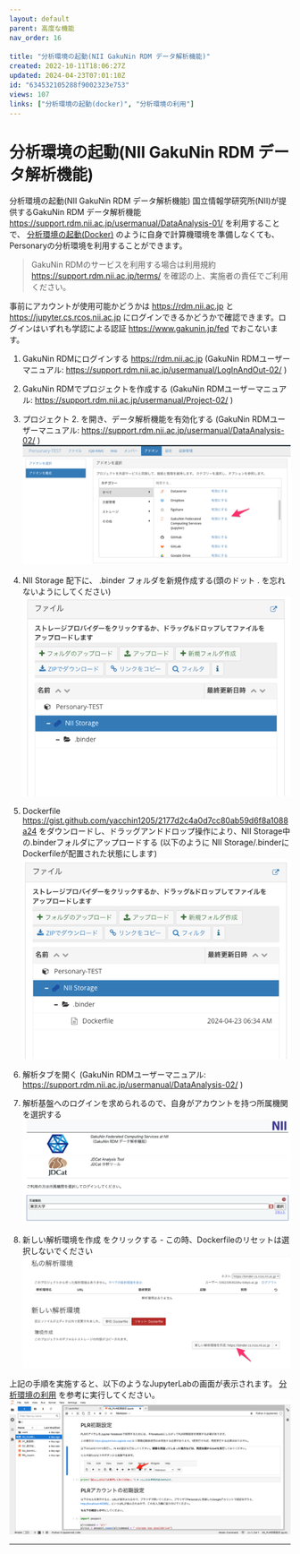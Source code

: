```yaml
---
layout: default
parent: 高度な機能
nav_order: 16

title: "分析環境の起動(NII GakuNin RDM データ解析機能)"
created: 2022-10-11T18:06:27Z
updated: 2024-04-23T07:01:10Z
id: "634532105288f9002323e753"
views: 107
links: ["分析環境の起動(docker)", "分析環境の利用"]
---
```


# 分析環境の起動(NII GakuNin RDM データ解析機能)

分析環境の起動(NII GakuNin RDM データ解析機能)
国立情報学研究所(NII)が提供するGakuNin RDM データ解析機能 <https://support.rdm.nii.ac.jp/usermanual/DataAnalysis-01/> を利用することで、 [分析環境の起動(Docker)](分析環境の起動(Docker)/) のように自身で計算機環境を準備しなくても、Personaryの分析環境を利用することができます。

> GakuNin RDMのサービスを利用する場合は利用規約 https://support.rdm.nii.ac.jp/terms/ を確認の上、実施者の責任でご利用ください。

事前にアカウントが使用可能かどうかは <https://rdm.nii.ac.jp> と <https://jupyter.cs.rcos.nii.ac.jp> にログインできるかどうかで確認できます。ログインはいずれも学認による認証 <https://www.gakunin.jp/fed> でおこないます。

1. GakuNin RDMにログインする <https://rdm.nii.ac.jp>  (GakuNin RDMユーザーマニュアル: <https://support.rdm.nii.ac.jp/usermanual/LogInAndOut-02/> )
2. GakuNin RDMでプロジェクトを作成する (GakuNin RDMユーザーマニュアル: <https://support.rdm.nii.ac.jp/usermanual/Project-02/> )
3. プロジェクト 2. を開き、データ解析機能を有効化する (GakuNin RDMユーザーマニュアル: <https://support.rdm.nii.ac.jp/usermanual/DataAnalysis-02/> )
![](/images/6626d8c56605de002572df1f.png)

4. NII Storage 配下に、 .binder フォルダを新規作成する(頭のドット . を忘れないようにしてください)
![](/images/6626d7d6729503002497ff66.png)

5. Dockerfile <https://gist.github.com/yacchin1205/2177d2c4a0d7cc80ab59d6f8a1088a24> をダウンロードし、ドラッグアンドドロップ操作により、NII Storage中の.binderフォルダにアップロードする (以下のように NII Storage/.binderにDockerfileが配置された状態にします)
![](/images/6626d86edcc8bd00254adfe0.png)

6. 解析タブを開く (GakuNin RDMユーザーマニュアル: <https://support.rdm.nii.ac.jp/usermanual/DataAnalysis-02/> )
7. 解析基盤へのログインを求められるので、自身がアカウントを持つ所属機関を選択する
![](/images/6626d95ea55db500232407ce.png)

8. 新しい解析環境を作成 をクリックする - この時、Dockerfileのリセットは選択しないでください
![](/images/6626de23737b2b0025644402.png)


上記の手順を実施すると、以下のようなJupyterLabの画面が表示されます。 [分析環境の利用](分析環境の利用/) を参考に実行してください。
![](/images/63456d0fd29fca0020464f20.png)



---
